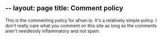 --
layout: page
title: Comment policy
--

This is the commenting policy for afnan.io. It's a relatively simple policy.
I don't really care what you comment on this site as long as the comments
aren't needlessly inflammatory and not spam.
